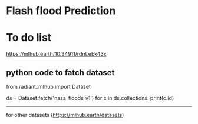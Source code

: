 # Flash flood Prediction

# To do list
https://mlhub.earth/10.34911/rdnt.ebk43x

python code to fatch dataset
------

from radiant_mlhub import Dataset

ds = Dataset.fetch('nasa_floods_v1')
for c in ds.collections:
    print(c.id)
    
-----

for other datasets (https://mlhub.earth/datasets)
